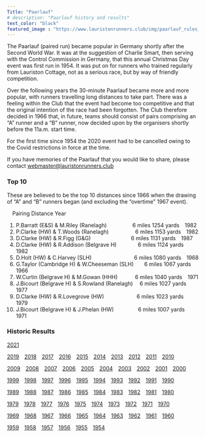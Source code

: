 ```yaml
---
Title: "Paarlauf"
# description: "Paarlauf history and results"
text_color: "black"
featured_image : "https://www.lauristonrunners.club/img/paarlauf_rules_crop.jpg"
---
```


The Paarlauf (paired run) became popular in Germany shortly after the Second World War.  It was at the suggestion of Charlie Smart, then serving with the Control Commission in Germany, that this annual Christmas Day event was first run in 1954.  It was put on for runners who trained regularly from Lauriston Cottage, not as a serious race, but by way of friendly competition.

Over the following years the 30-minute Paarlauf became more and more popular, with runners travelling long distances to take part.  There was a feeling within the Club that the event had become too competitive and that the original intention of the race had been forgotten.  The Club therefore decided in 1966 that, in future, teams should consist of pairs comprising an “A” runner and a “B” runner, now decided upon by the organisers shortly before the 11a.m. start time.

For the first time since 1954 the 2020 event had to be cancelled owing to the Covid restrictions in force at the time.

If you have memories of the Paarlauf that you would like to share, please contact webmaster@lauristonrunners.club

### Top 10

These are believed to be the top 10 distances since 1966 when the drawing of “A” and “B” runners began (and excluding the “overtime” 1967 event).

&emsp;Pairing                                               Distance              Year
1.  P.Barratt (E&S) & M.Riley (Ranelagh)&emsp;&emsp;&emsp;&emsp;&nbsp;&nbsp;&nbsp;6 miles 1254 yards&emsp;1982
2.  P.Clarke (HW) & T.Woods (Ranelagh)&emsp;&emsp;&emsp;&emsp;&emsp;6 miles 1153 yards&emsp;1982
3.  D.Clarke (HW) & R.Figg (G&G)&emsp;&emsp;&emsp;&emsp;&emsp;&emsp;&emsp;&nbsp;&nbsp;6 miles 1131 yards&emsp;1987
4.  D.Clarke (HW) & R.Addison (Belgrave H)&emsp;&emsp;&emsp;&emsp;6 miles 1124 yards&emsp;1982
5.  D.Holt (HW) & C.Harvey (SLH)&emsp;&emsp;&emsp;&emsp;&emsp;&emsp;&emsp;&emsp;6 miles 1080 yards&emsp;1968
6.  G.Taylor (Cambridge H) & W.Cheeseman (SLH)&emsp;&emsp;6 miles 1067 yards&emsp;1966
7.  W.Curtin (Belgrave H) & M.Gowan (HHH)&emsp;&emsp;&emsp;&nbsp;6 miles 1040 yards&emsp;1971
8.  J.Bicourt (Belgrave H) & S.Rowland (Ranelagh)&emsp;&nbsp;6 miles 1027 yards&emsp;1977
9.  D.Clarke (HW) & R.Lovegrove (HW)&emsp;&emsp;&emsp;&emsp;&emsp;&nbsp;&nbsp;&nbsp;&nbsp;6 miles 1023 yards&emsp;1979
10. J.Bicourt (Belgrave H) & J.Phelan (HW)&emsp;&emsp;&emsp;&emsp;&nbsp;&nbsp;6 miles 1007 yards&emsp;1971

### Historic Results

[2021](https://www.lauristonrunners.club/img/paarlauf/LRC-2021.jpeg)&emsp;  

[2019](https://www.lauristonrunners.club/img/paarlauf/LRC-2019.jpeg)&emsp;[2018](https://www.lauristonrunners.club/img/paarlauf/LRC-2018.jpeg)&emsp;[2017](https://www.lauristonrunners.club/img/paarlauf/LRC-2017.jpeg)&emsp;[2016](https://www.lauristonrunners.club/img/paarlauf/LRC-2016.jpeg)&emsp;[2015](https://www.lauristonrunners.club/img/paarlauf/LRC-2015.jpeg)&emsp;[2014](https://www.lauristonrunners.club/img/paarlauf/LRC-2014.jpeg)&emsp;[2013](https://www.lauristonrunners.club/img/paarlauf/LRC-2013.jpeg)&emsp;[2012](https://www.lauristonrunners.club/img/paarlauf/LRC-2012.jpeg)&emsp;[2011](https://www.lauristonrunners.club/img/paarlauf/LRC-2011.jpeg)&emsp;[2010](https://www.lauristonrunners.club/img/paarlauf/LRC-2010.jpeg)  

[2009](https://www.lauristonrunners.club/img/paarlauf/LRC-2009.jpeg)&emsp;[2008](https://www.lauristonrunners.club/img/paarlauf/LRC-2008.jpeg)&emsp;[2007](https://www.lauristonrunners.club/img/paarlauf/LRC-2007.jpeg)&emsp;[2006](https://www.lauristonrunners.club/img/paarlauf/LRC-2006.jpeg)&emsp;[2005](https://www.lauristonrunners.club/img/paarlauf/LRC-2005.jpeg)&emsp;[2004](https://www.lauristonrunners.club/img/paarlauf/LRC-2004.jpeg)&emsp;[2003](https://www.lauristonrunners.club/img/paarlauf/LRC-2003.jpeg)&emsp;[2002](https://www.lauristonrunners.club/img/paarlauf/LRC-2002.jpeg)&emsp;[2001](https://www.lauristonrunners.club/img/paarlauf/LRC-2001.jpeg)&emsp;[2000](https://www.lauristonrunners.club/img/paarlauf/LRC-2000.jpeg)  

[1999](https://www.lauristonrunners.club/img/paarlauf/LRC-1999.jpeg)&emsp;[1998](https://www.lauristonrunners.club/img/paarlauf/LRC-1998.jpeg)&emsp;[1997](https://www.lauristonrunners.club/img/paarlauf/LRC-1997.jpeg)&emsp;[1996](https://www.lauristonrunners.club/img/paarlauf/LRC-1996.jpeg)&emsp;[1995](https://www.lauristonrunners.club/img/paarlauf/LRC-1995.jpeg)&emsp;[1994](https://www.lauristonrunners.club/img/paarlauf/LRC-1994.jpeg)&emsp;[1993](https://www.lauristonrunners.club/img/paarlauf/LRC-1993.jpeg)&emsp;[1992](https://www.lauristonrunners.club/img/paarlauf/LRC-1992.jpeg)&emsp;[1991](https://www.lauristonrunners.club/img/paarlauf/LRC-1991.jpeg)&emsp;[1990](https://www.lauristonrunners.club/img/paarlauf/LRC-1990.jpeg)  

[1989](https://www.lauristonrunners.club/img/paarlauf/LRC-1989.jpeg)&emsp;[1988](https://www.lauristonrunners.club/img/paarlauf/LRC-1988.jpeg)&emsp;[1987](https://www.lauristonrunners.club/img/paarlauf/LRC-1987.jpeg)&emsp;[1986](https://www.lauristonrunners.club/img/paarlauf/LRC-1986.jpeg)&emsp;[1985](https://www.lauristonrunners.club/img/paarlauf/LRC-1985.jpeg)&emsp;[1984](https://www.lauristonrunners.club/img/paarlauf/LRC-1984.jpeg)&emsp;[1983](https://www.lauristonrunners.club/img/paarlauf/LRC-1983.jpeg)&emsp;[1982](https://www.lauristonrunners.club/img/paarlauf/LRC-1982.jpeg)&emsp;[1981](https://www.lauristonrunners.club/img/paarlauf/LRC-1981.jpeg)&emsp;[1980](https://www.lauristonrunners.club/img/paarlauf/LRC-1980.jpeg)  

[1979](https://www.lauristonrunners.club/img/paarlauf/LRC-1979.jpeg)&emsp;[1978](https://www.lauristonrunners.club/img/paarlauf/LRC-1978.jpeg)&emsp;[1977](https://www.lauristonrunners.club/img/paarlauf/LRC-1977.jpeg)&emsp;[1976](https://www.lauristonrunners.club/img/paarlauf/LRC-1976.jpeg)&emsp;[1975](https://www.lauristonrunners.club/img/paarlauf/LRC-1975.jpeg)&emsp;[1974](https://www.lauristonrunners.club/img/paarlauf/LRC-1974.jpeg)&emsp;[1973](https://www.lauristonrunners.club/img/paarlauf/LRC-1973.jpeg)&emsp;[1972](https://www.lauristonrunners.club/img/paarlauf/LRC-1972.jpeg)&emsp;[1971](https://www.lauristonrunners.club/img/paarlauf/LRC-1971.jpeg)&emsp;[1970](https://www.lauristonrunners.club/img/paarlauf/LRC-1970.jpeg)  

[1969](https://www.lauristonrunners.club/img/paarlauf/LRC-1969.jpeg)&emsp;[1968](https://www.lauristonrunners.club/img/paarlauf/LRC-1968.jpeg)&emsp;[1967](https://www.lauristonrunners.club/img/paarlauf/LRC-1967.jpeg)&emsp;[1966](https://www.lauristonrunners.club/img/paarlauf/LRC-1966.jpeg)&emsp;[1965](https://www.lauristonrunners.club/img/paarlauf/LRC-1965.jpeg)&emsp;[1964](https://www.lauristonrunners.club/img/paarlauf/LRC-1964.jpeg)&emsp;[1963](https://www.lauristonrunners.club/img/paarlauf/LRC-1963.jpeg)&emsp;[1962](https://www.lauristonrunners.club/img/paarlauf/LRC-1962.jpeg)&emsp;[1961](https://www.lauristonrunners.club/img/paarlauf/LRC-1961.jpeg)&emsp;[1960](https://www.lauristonrunners.club/img/paarlauf/LRC-1960.jpeg)  

[1959](https://www.lauristonrunners.club/img/paarlauf/LRC-1959.jpeg)&emsp;[1958](https://www.lauristonrunners.club/img/paarlauf/LRC-1958.jpeg)&emsp;[1957](https://www.lauristonrunners.club/img/paarlauf/LRC-1957.jpeg)&emsp;[1956](https://www.lauristonrunners.club/img/paarlauf/LRC-1956.jpeg)&emsp;[1955](https://www.lauristonrunners.club/img/paarlauf/LRC-1955.jpeg)&emsp;[1954](https://www.lauristonrunners.club/img/paarlauf/LRC-1954.jpeg)
